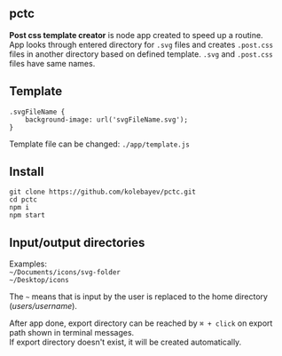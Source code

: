 
## pctc

**Post css template creator**  is node app created to speed up a routine.  
App looks through entered directory for `.svg` files and creates `.post.css` files in another directory based on defined template. `.svg` and `.post.css` files have same names.

## Template
```
.svgFileName {
	background-image: url('svgFileName.svg');
}
```
Template file can be changed: `./app/template.js`

## Install
`git clone https://github.com/kolebayev/pctc.git`  
`cd pctc`  
`npm i`  
`npm start`  

## Input/output directories  
Examples:  
`~/Documents/icons/svg-folder`  
`~/Desktop/icons`  

The `~` means that is input by the user is replaced to the home directory (_users/username_).

After app done, export directory can be reached by `⌘ + click` on export path shown in terminal messages.  
If export directory doesn't exist, it will be created automatically.
